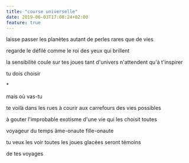 ```yaml
---
title: "course universelle"
date: 2019-06-03T17:08:24+02:00
feature: true
---
```


laisse passer les planètes
autant de perles rares que de vies

regarde le défilé
comme le roi des yeux qui brillent

la sensibilité coule sur tes joues
tant d'univers n'attendent qu'à t'inspirer

tu dois choisir

\*

mais où vas-tu

te voilà dans les rues
à courir aux carrefours des vies possibles

à gouter l'improbable exotisme
d'une vie qui les choisit toutes

voyageur du temps
âme-onaute fille-onaute

tu veux les voir toutes
les joues glacées seront témoins

de tes voyages
